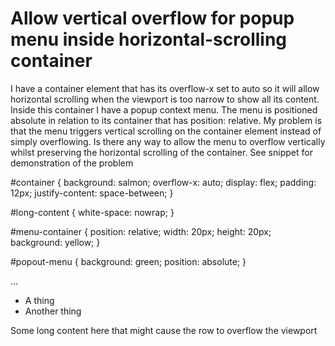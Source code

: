 
# Allow vertical overflow for popup menu inside horizontal-scrolling container

I have a container element that has its overflow-x set to auto so it will allow horizontal scrolling when the viewport is too narrow to show all its content.
Inside this container I have a popup context menu. The menu is positioned absolute in relation to its container that has position: relative.
My problem is that the menu triggers vertical scrolling on the container element instead of simply overflowing.
Is there any way to allow the menu to overflow vertically whilst preserving the horizontal scrolling of the container.
See snippet for demonstration of the problem


#container {
  background: salmon;
  overflow-x: auto;
  display: flex;
  padding: 12px;
  justify-content: space-between;
}

#long-content {
  white-space: nowrap;
}

#menu-container {
  position: relative;
  width: 20px;
  height: 20px;
  background: yellow;
}

#popout-menu {
  background: green;
  position: absolute;
}
<div id="container">
  <div id="menu-container">
    <span>...</span>
    <nav id="popout-menu">
      <ul>
        <li>A thing</li>
        <li>Another thing</li>
      </ul>
    </nav>
  </div>
  <div id="long-content">Some long content here that might cause the row to overflow the viewport</div>
</div>




        